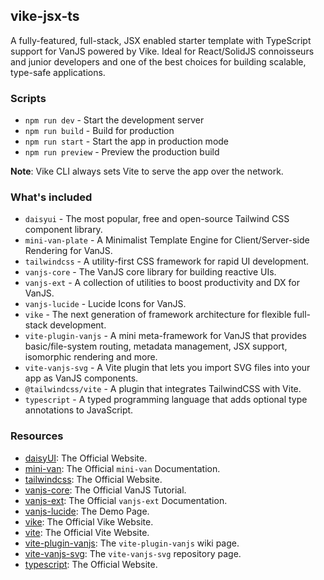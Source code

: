 ## vike-jsx-ts

A fully-featured, full-stack, JSX enabled starter template with TypeScript
support for VanJS powered by Vike. Ideal for React/SolidJS connoisseurs and
junior developers and one of the best choices for building scalable, type-safe
applications.

### Scripts

- `npm run dev` - Start the development server
- `npm run build` - Build for production
- `npm run start` - Start the app in production mode
- `npm run preview` - Preview the production build

**Note**: Vike CLI always sets Vite to serve the app over the network.

### What's included

- `daisyui` - The most popular, free and open-source Tailwind CSS component
  library.
- `mini-van-plate` - A Minimalist Template Engine for Client/Server-side
  Rendering for VanJS.
- `tailwindcss` - A utility-first CSS framework for rapid UI development.
- `vanjs-core` - The VanJS core library for building reactive UIs.
- `vanjs-ext` - A collection of utilities to boost productivity and DX for
  VanJS.
- `vanjs-lucide` - Lucide Icons for VanJS.
- `vike` - The next generation of framework architecture for flexible full-stack
  development.
- `vite-plugin-vanjs` - A mini meta-framework for VanJS that provides
  basic/file-system routing, metadata management, JSX support, isomorphic
  rendering and more.
- `vite-vanjs-svg` - A Vite plugin that lets you import SVG files into your app
  as VanJS components.
- `@tailwindcss/vite` - A plugin that integrates TailwindCSS with Vite.
- `typescript` - A typed programming language that adds optional type
  annotations to JavaScript.

### Resources

- [daisyUI](https://daisyui.com): The Official Website.
- [mini-van](https://vanjs.org/minivan): The Official `mini-van` Documentation.
- [tailwindcss](https://tailwindcss.com/): The Official Website.
- [vanjs-core](https://vanjs.org/tutorial): The Official VanJS Tutorial.
- [vanjs-ext](https://vanjs.org/x): The Official `vanjs-ext` Documentation.
- [vanjs-lucide](https://thednp.github.io/vanjs-lucide/): The Demo Page.
- [vike](https://vike.dev): The Official Vike Website.
- [vite](https://vite.dev): The Official Vite Website.
- [vite-plugin-vanjs](https://github.com/thednp/vite-plugin-vanjs/wiki): The
  `vite-plugin-vanjs` wiki page.
- [vite-vanjs-svg](https://github.com/thednp/vite-vanjs-svg): The
  `vite-vanjs-svg` repository page.
- [typescript](https://typescriptlang.org/): The Official Website.
